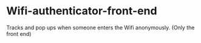 # Wifi-authenticator-front-end
Tracks and pop ups when someone enters the Wifi anonymously. (Only the front end)
